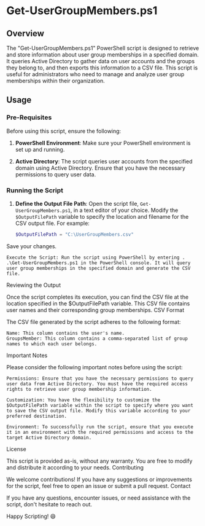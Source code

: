 # Get-UserGroupMembers.ps1

## Overview

The "Get-UserGroupMembers.ps1" PowerShell script is designed to retrieve and store information about user group memberships in a specified domain. It queries Active Directory to gather data on user accounts and the groups they belong to, and then exports this information to a CSV file. This script is useful for administrators who need to manage and analyze user group memberships within their organization.

## Usage

### Pre-Requisites

Before using this script, ensure the following:

1. **PowerShell Environment**: Make sure your PowerShell environment is set up and running.

2. **Active Directory**: The script queries user accounts from the specified domain using Active Directory. Ensure that you have the necessary permissions to query user data.

### Running the Script

1. **Define the Output File Path**: Open the script file, `Get-UserGroupMembers.ps1`, in a text editor of your choice. Modify the `$OutputFilePath` variable to specify the location and filename for the CSV output file. For example:

   ```powershell
   $OutputFilePath = "C:\UserGroupMembers.csv"
   ```
Save your changes.

    Execute the Script: Run the script using PowerShell by entering . .\Get-UserGroupMembers.ps1 in the PowerShell console. It will query user group memberships in the specified domain and generate the CSV file.

Reviewing the Output

Once the script completes its execution, you can find the CSV file at the location specified in the $OutputFilePath variable. This CSV file contains user names and their corresponding group memberships.
CSV Format

The CSV file generated by the script adheres to the following format:

    Name: This column contains the user's name.
    GroupsMember: This column contains a comma-separated list of group names to which each user belongs.

Important Notes

Please consider the following important notes before using the script:

    Permissions: Ensure that you have the necessary permissions to query user data from Active Directory. You must have the required access rights to retrieve user group membership information.

    Customization: You have the flexibility to customize the $OutputFilePath variable within the script to specify where you want to save the CSV output file. Modify this variable according to your preferred destination.

    Environment: To successfully run the script, ensure that you execute it in an environment with the required permissions and access to the target Active Directory domain.

License

This script is provided as-is, without any warranty. You are free to modify and distribute it according to your needs.
Contributing

We welcome contributions! If you have any suggestions or improvements for the script, feel free to open an issue or submit a pull request.
Contact

If you have any questions, encounter issues, or need assistance with the script, don't hesitate to reach out.

Happy Scripting! 😄
